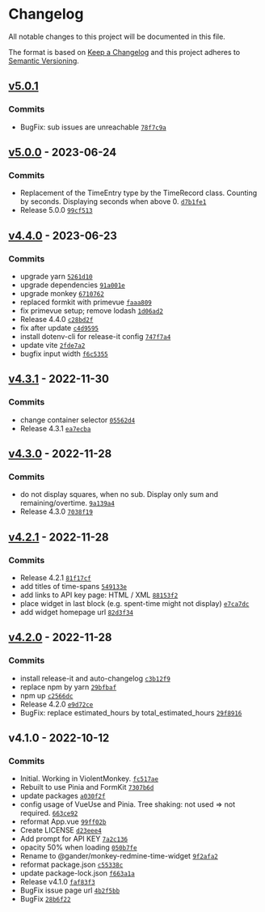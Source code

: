 # Changelog

All notable changes to this project will be documented in this file.

The format is based on [Keep a Changelog](https://keepachangelog.com/en/1.0.0/)
and this project adheres to [Semantic Versioning](https://semver.org/spec/v2.0.0.html).

## [v5.0.1](https://github.com//gander/monkey-redmine-time-widget.git/compare/v5.0.0...v5.0.1)

### Commits

- BugFix: sub issues are unreachable [`78f7c9a`](https://github.com//gander/monkey-redmine-time-widget.git/commit/78f7c9a1cd63da91056172b61e519ae74df5339d)

## [v5.0.0](https://github.com//gander/monkey-redmine-time-widget.git/compare/v4.4.0...v5.0.0) - 2023-06-24

### Commits

- Replacement of the TimeEntry type by the TimeRecord class. Counting by seconds. Displaying seconds when above 0. [`d7b1fe1`](https://github.com//gander/monkey-redmine-time-widget.git/commit/d7b1fe1833d6024c7f3e76577fa4d61e13c7e58f)
- Release 5.0.0 [`99cf513`](https://github.com//gander/monkey-redmine-time-widget.git/commit/99cf513caf57e3baa51382fad01f0705f0dbfe1f)

## [v4.4.0](https://github.com//gander/monkey-redmine-time-widget.git/compare/v4.3.1...v4.4.0) - 2023-06-23

### Commits

- upgrade yarn [`5261d10`](https://github.com//gander/monkey-redmine-time-widget.git/commit/5261d10a9e7bc763ca6e9f7b25fe0976c31babde)
- upgrade dependencies [`91a001e`](https://github.com//gander/monkey-redmine-time-widget.git/commit/91a001efa29bbd1e49755e7e45dbc08f246adffe)
- upgrade monkey [`6710762`](https://github.com//gander/monkey-redmine-time-widget.git/commit/67107622345cbf2cab6b9310ae7a1089e4a1c550)
- replaced formkit with primevue [`faaa809`](https://github.com//gander/monkey-redmine-time-widget.git/commit/faaa80975bd95855faa3dc326197cc77338d201c)
- fix primevue setup; remove lodash [`1d06ad2`](https://github.com//gander/monkey-redmine-time-widget.git/commit/1d06ad29ce60eb36c177d69f23a393d2ee3e4404)
- Release 4.4.0 [`c28bd2f`](https://github.com//gander/monkey-redmine-time-widget.git/commit/c28bd2f18e752ae5374d72364057e025f6f625f7)
- fix after update [`c4d9595`](https://github.com//gander/monkey-redmine-time-widget.git/commit/c4d9595825127cb2ca2421c00ea06ee4e169f93a)
- install dotenv-cli for release-it config [`747f7a4`](https://github.com//gander/monkey-redmine-time-widget.git/commit/747f7a4adb685e3a3786c30d3b4c71ccdc00d839)
- update vite [`2fde7a2`](https://github.com//gander/monkey-redmine-time-widget.git/commit/2fde7a224644dfdb93adb17dfda83495ce172923)
- bugfix input width [`f6c5355`](https://github.com//gander/monkey-redmine-time-widget.git/commit/f6c53553f83c39560c449d246fbd7a5a990a0aa3)

## [v4.3.1](https://github.com//gander/monkey-redmine-time-widget.git/compare/v4.3.0...v4.3.1) - 2022-11-30

### Commits

- change container selector [`05562d4`](https://github.com//gander/monkey-redmine-time-widget.git/commit/05562d4f7f73c74ede2ae5b4e69d5598332a73b0)
- Release 4.3.1 [`ea7ecba`](https://github.com//gander/monkey-redmine-time-widget.git/commit/ea7ecba4c10b39f2d0ad1cefa378ede65c10f1af)

## [v4.3.0](https://github.com//gander/monkey-redmine-time-widget.git/compare/v4.2.1...v4.3.0) - 2022-11-28

### Commits

- do not display squares, when no sub. Display only sum and remaining/overtime. [`9a139a4`](https://github.com//gander/monkey-redmine-time-widget.git/commit/9a139a4003c8f1e05ab08e4685acafd2ba92830e)
- Release 4.3.0 [`7038f19`](https://github.com//gander/monkey-redmine-time-widget.git/commit/7038f19cd855167efa802c716c805d0d3b4aa3da)

## [v4.2.1](https://github.com//gander/monkey-redmine-time-widget.git/compare/v4.2.0...v4.2.1) - 2022-11-28

### Commits

- Release 4.2.1 [`81f17cf`](https://github.com//gander/monkey-redmine-time-widget.git/commit/81f17cf7a8d69bacfd651636b8aef8b13947a852)
- add titles of time-spans [`549133e`](https://github.com//gander/monkey-redmine-time-widget.git/commit/549133ef26114303c404c8e731933c747a55e3ac)
- add links to API key page: HTML / XML [`88153f2`](https://github.com//gander/monkey-redmine-time-widget.git/commit/88153f215be7319540a2a81864ae9cd5697aaebd)
- place widget in last block (e.g. spent-time might not display) [`e7ca7dc`](https://github.com//gander/monkey-redmine-time-widget.git/commit/e7ca7dc636764d917ff12633dd9386988dcb559f)
- add widget homepage url [`82d3f34`](https://github.com//gander/monkey-redmine-time-widget.git/commit/82d3f341d20b42e99f48bf87f8844ad07f582560)

## [v4.2.0](https://github.com//gander/monkey-redmine-time-widget.git/compare/v4.1.0...v4.2.0) - 2022-11-28

### Commits

- install release-it and auto-changelog [`c3b12f9`](https://github.com//gander/monkey-redmine-time-widget.git/commit/c3b12f90de8c5a4f3ff4ba656a19ae4e663b52ab)
- replace npm by yarn [`29bfbaf`](https://github.com//gander/monkey-redmine-time-widget.git/commit/29bfbaf935b2fe7a2837214342ccd0ff6b2392e9)
- npm up [`c2566dc`](https://github.com//gander/monkey-redmine-time-widget.git/commit/c2566dc4235f862478c0cfd9c58ecf9ca33fdcfb)
- Release 4.2.0 [`e9d72ce`](https://github.com//gander/monkey-redmine-time-widget.git/commit/e9d72ce6b2c6ff1e1af6beb3ca7bbb1146cd6ee6)
- BugFix: replace estimated_hours by total_estimated_hours [`29f8916`](https://github.com//gander/monkey-redmine-time-widget.git/commit/29f89169781c906255014de862cd91148862dc9c)

## v4.1.0 - 2022-10-12

### Commits

- Initial. Working in ViolentMonkey. [`fc517ae`](https://github.com//gander/monkey-redmine-time-widget.git/commit/fc517aea36dfe440cd946a2a4e22814894e4c4e8)
- Rebuilt to use Pinia and FormKit [`7307b6d`](https://github.com//gander/monkey-redmine-time-widget.git/commit/7307b6dc18f5edf59a2f89ec760d7a2ba5b089ea)
- update packages [`a030f2f`](https://github.com//gander/monkey-redmine-time-widget.git/commit/a030f2f48b331c1bbe456181f95943931d55c9de)
- config usage of VueUse and Pinia. Tree shaking: not used =&gt; not required. [`663ce92`](https://github.com//gander/monkey-redmine-time-widget.git/commit/663ce92d1e4367fd7facb08daf827b87cb53629c)
- reformat App.vue [`99ff02b`](https://github.com//gander/monkey-redmine-time-widget.git/commit/99ff02bffb7a1112c3a98335fc59554876d7d7e7)
- Create LICENSE [`d23eee4`](https://github.com//gander/monkey-redmine-time-widget.git/commit/d23eee4c2624ba85eaea34dbd6ce153262b62cf4)
- Add prompt for API KEY [`7a2c136`](https://github.com//gander/monkey-redmine-time-widget.git/commit/7a2c136db1bd9b2f7ebecf6534bd6aa6d6b59ae9)
- opacity 50% when loading [`050b7fe`](https://github.com//gander/monkey-redmine-time-widget.git/commit/050b7fe18d86472b8ba4b862c797378aa65a3e3d)
- Rename to @gander/monkey-redmine-time-widget [`9f2afa2`](https://github.com//gander/monkey-redmine-time-widget.git/commit/9f2afa2c7020111ace17f39891386856add07dd6)
- reformat package.json [`c55338c`](https://github.com//gander/monkey-redmine-time-widget.git/commit/c55338cede32c7896e2450f1527f167918359f07)
- update package-lock.json [`f663a1a`](https://github.com//gander/monkey-redmine-time-widget.git/commit/f663a1afa9f00fa5cbd108491d162b68b8c32ab1)
- Release v4.1.0 [`faf83f3`](https://github.com//gander/monkey-redmine-time-widget.git/commit/faf83f3a4bfd862849f47c77c6e3ab517c8ba391)
- BugFix issue page url [`4b2f5bb`](https://github.com//gander/monkey-redmine-time-widget.git/commit/4b2f5bb7ca5baab9050b03be84bfb99f027f64a7)
- BugFix [`28b6f22`](https://github.com//gander/monkey-redmine-time-widget.git/commit/28b6f22a67498aa23b370a8e902e1bfe29aae3a7)
